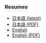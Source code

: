 ###  Resumes
- [日本語 (latest)](https://github.com/xtaka/public/blob/master/resume.ja.md)
- [日本語 (PDF)](https://github.com/xtaka/public/blob/master/resume.ja.pdf)
- [English](https://github.com/xtaka/public/blob/master/resume.en.md)
- [English (PDF)](https://github.com/xtaka/public/blob/master/resume.en.pdf)
